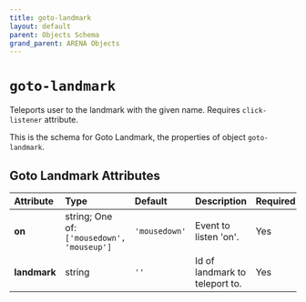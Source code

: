 ```yaml
---
title: goto-landmark
layout: default
parent: Objects Schema
grand_parent: ARENA Objects
---
```


<!--CAUTION: This file is autogenerated from https://github.com/arenaxr/arena-schemas. Changes made here may be overwritten.-->


`goto-landmark`
===============


Teleports user to the landmark with the given name. Requires `click-listener` attribute.

This is the schema for Goto Landmark, the properties of object `goto-landmark`.

Goto Landmark Attributes
-------------------------

|Attribute|Type|Default|Description|Required|
| :--- | :--- | :--- | :--- | :--- |
|**on**|string; One of: ```['mousedown', 'mouseup']```|```'mousedown'```|Event to listen 'on'.|Yes|
|**landmark**|string|```''```|Id of landmark to teleport to.|Yes|
